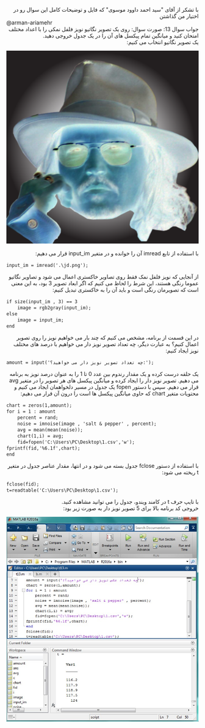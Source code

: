 <div dir="rtl">
با تشکر از آقای "سید احمد داوود موسوی" که فایل و توضیحات کامل این سوال رو در اختیار من گذاشتن
</div>
@arman-ariamehr

<div dir="rtl">
جواب سوال 13:
  صورت سوال: روی یک تصویر نگاتیو نویز فلفل نمکی را با اعداد مختلف امتحان کنید و میانگین تمام پیکسل های آن را در یک جدول خروجی دهید.
</div>

<div dir="rtl">
یک تصویر نگاتیو انتخاب می کنیم:
</div>

![voroodi](jd.png)

<div dir="rtl">
با استفاده از تابع imread آن را خوانده و در متغیر input_im قرار می دهیم:
</div>

```
input_im = imread('.\jd.png');
```

<div dir="rtl">
از آنجایی که نویز فلفل نمک فقط روی تصاویر خاکستری اعمال می شود و تصاویر نگاتیو عموما رنگی هستند، این شرط را لحاظ می کنیم که اگر ابعاد تصویر 3 بود، به این معنی است که تصویرمان رنگی است و باید آن را به خاکستری تبدیل کنیم:
</div>

```
if size(input_im , 3) == 3
    image = rgb2gray(input_im);
else
    image = input_im;
end
```

<div dir="rtl">
در این قسمت از برنامه، مشخص می کنیم که چند بار می خواهیم نویز را روی تصویر اعمال کنیم؟ به عبارت دیگر، چه تعداد تصویر نویز دار می خواهیم با درصد های مختلف نویز ایجاد کنیم:
</div>

```
amount = input('چه تعداد تصویر نویز دار می خواهید؟:');
```

<div dir="rtl">
یک حلقه درست کرده و یک مقدار رندوم بین عدد 0 تا 1 را به عنوان درصد نویز به برنامه می دهیم. تصویر نویز دار را ایجاد کرده و میانگین پیکسل های هر تصویر را در متغیر avg قرار می دهیم. سپس با دستور fopen یک جدول در مسیر دلخواهمان ایجاد می کنیم و محتویات متغیر chart که حاوی میانگین پیکسل ها است را درون آن قرار می دهیم:
</div>

```
chart = zeros(1,amount);
for i = 1 : amount 
    percent = rand;
    noise = imnoise(image , 'salt & pepper' , percent);
    avg = mean(mean(noise));
    chart(1,i) = avg;
    fid=fopen('C:\Users\PC\Desktop\1.csv','w');
fprintf(fid,'%6.1f',chart);
end
```

<div dir="rtl">
با استفاده از دستور fclose  جدول بسته می شود و در انتها، مقدار عناصر جدول در متغیر t ریخته می شود:
</div>

```
fclose(fid);
t=readtable('C:\Users\PC\Desktop\1.csv');
```

<div dir="rtl">
با تایپ حرف t در کامند ویندو، جدول را می توانید مشاهده کنید. 
</div>
 
 <div dir="rtl">
خروجی کد برنامه بالا برای 5 تصویر نویز دار به صورت زیر بود: 
</div>

![khorooji](02582.jpg)


